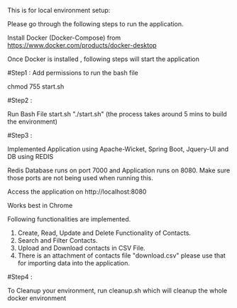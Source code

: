 This is for local environment setup:

Please go through the following steps to run the application.

Install Docker (Docker-Compose) from https://www.docker.com/products/docker-desktop

Once Docker is installed , following steps will start the application

#Step1 : Add permissions to run the bash file

chmod 755 start.sh 

#Step2 :

Run Bash File start.sh "./start.sh" (the process takes around 5 mins to build the environment)

#Step3 :

Implemented Application using Apache-Wicket, Spring Boot, Jquery-UI and DB using REDIS

Redis Database runs on port 7000 and Application runs on 8080. Make sure those ports are not being used when running this.

Access the application on http://localhost:8080 

Works best in Chrome

Following functionalities are implemented.

1. Create, Read, Update and Delete Functionality of Contacts.
2. Search and Filter Contacts.
3. Upload and Download contacts in CSV File.
4. There is an attachment of contacts file "download.csv" please use that for importing data into the application.

#Step4 :

To Cleanup your environment, run cleanup.sh which will cleanup the whole docker environment
